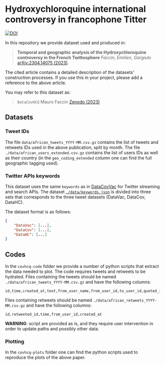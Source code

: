 # Hydroxychloroquine international controversy in francophone Titter

[![DOI](https://zenodo.org/badge/630534023.svg)](https://zenodo.org/badge/latestdoi/630534023)

In this repository we provide dataset used and produced in:

> **Temporal and geographic analysis of the Hydroxychloroquine controversy in the French Twittosphere**
> *Faccin, Emilien, Gargiulo*
> [arXiv:2304.14075 (2023)](https://doi.org/10.48550/arXiv.2304.14075).

The cited article contains a detailed description of the datasets' construction processes.
If you use this in your project, please add a reference to the above article.

You may refer to this dataset as:

> `DataCovHCQ`
> Mauro Faccin
> [Zenodo (2023)](https://doi.org/10.5281/zenodo.7870123)

## Datasets

### Tweet IDs

The file `data/african_tweets_YYYY-MM.csv.gz` contains the list of tweets and retweets IDs used in the above publication, split by month.
The file `./data/african_users_extended.csv.gz` contains the list of users IDs as well as their country (in the `geo_coding_extended` column one can find the full geographic tagging used).


### Twitter APIs keywords

This dataset uses the same `keywords` as in [DataCovVac](https://github.com/maurofaccin/DataCovVac) for Twitter streaming and search APIs.
The dataset [`./data/keywords.json`](https://github.com/maurofaccin/DataCovVac/blob/main/data/keywords.json) is divided into three sets that corresponds to the three tweet datasets (DataVac, DataCov, DataHC).

The dataset format is as follows:

```json
{
    "DataVac": [...],
    "DataCov": [...],
    "DataHC": [...]
}
```

## Codes

In the `covhcq-code` folder we provide a number of python scripts that extract the data needed to plot.
The code requires tweets and retweets to be hydrated.
Files containing the tweets should be named `./data/african_tweets_YYYY-MM.csv.gz` and have the following columns:

```
id,time,created_at,text,from_user_name,from_user_id,to_user_id,quoted_id,quoted_user_id,mentioned_user_ids,location,links,hashtags
```

Files containing retweets should be named `./data/african_retweets_YYYY-MM.csv.gz` and have the following columns:

```
id,retweeted_id,time,from_user_id,created_at
```

**WARNING**: script are provided as is, and they require user intervention in order to update paths and possibly other data.

### Plotting

In the `covhcq-plots` folder one can find the python scripts used to reproduce the plots of the above paper.
